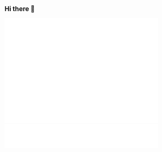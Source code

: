 ## Hi there 👋

<picture>
  <img src="/metrics.plugin.isocalendar.fullyear.svg" alt="Metrics">
</picture>

<picture>
  <img src="/metrics.plugin.topics.icons.svg" alt="Metrics">
</picture>


